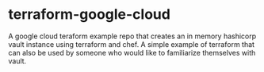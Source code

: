 # terraform-google-cloud
A google cloud teraform example repo that creates an in memory hashicorp vault instance using terraform and chef.
A simple example of terraform that can also be used by someone who would like to familiarize themselves with vault.
